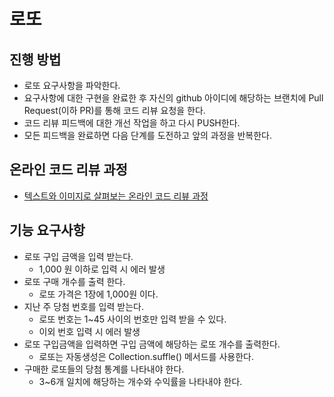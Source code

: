 # 로또
## 진행 방법
* 로또 요구사항을 파악한다.
* 요구사항에 대한 구현을 완료한 후 자신의 github 아이디에 해당하는 브랜치에 Pull Request(이하 PR)를 통해 코드 리뷰 요청을 한다.
* 코드 리뷰 피드백에 대한 개선 작업을 하고 다시 PUSH한다.
* 모든 피드백을 완료하면 다음 단계를 도전하고 앞의 과정을 반복한다.

## 온라인 코드 리뷰 과정
* [텍스트와 이미지로 살펴보는 온라인 코드 리뷰 과정](https://github.com/next-step/nextstep-docs/tree/master/codereview)


## 기능 요구사항
* 로또 구입 금액을 입력 받는다.
  * 1,000 원 이하로 입력 시 에러 발생
* 로또 구매 개수를 출력 한다.
  * 로또 가격은 1장에 1,000원 이다.
* 지난 주 당첨 번호를 입력 받는다.
  * 로또 번호는 1~45 사이의 번호만 입력 받을 수 있다.
  * 이외 번호 입력 시 에러 발생
* 로또 구입금액을 입력하면 구입 금액에 해당하는 로또 개수를 출력한다.
  * 로또는 자동생성은 Collection.suffle() 메서드를 사용한다.
* 구매한 로또들의 당첨 통계를 나타내야 한다.
  * 3~6개 일치에 해당하는 개수와 수익률을 나타내야 한다.
